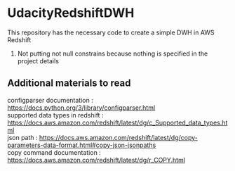 # UdacityRedshiftDWH
This repository has the necessary code to create a simple DWH in AWS Redshift


1. Not putting not null constrains because nothing is specified in the project details






## Additional materials to read

configparser documentation : https://docs.python.org/3/library/configparser.html </br>
supported data types in redshift : https://docs.aws.amazon.com/redshift/latest/dg/c_Supported_data_types.html </br>
json path : https://docs.aws.amazon.com/redshift/latest/dg/copy-parameters-data-format.html#copy-json-jsonpaths </br>
copy command documentation : https://docs.aws.amazon.com/redshift/latest/dg/r_COPY.html </br>

